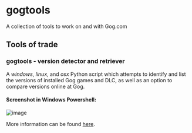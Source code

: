 # gogtools
A collection of tools to work on and with Gog.com

## Tools of trade

### gogtools - version detector and retriever
A *windows*, *linux*, and *osx* Python script which attempts to identify and list the versions of installed Gog games and DLC, as well as an option to compare versions online at Gog.

#### Screenshot in Windows Powershell:
![image](https://github.com/jrie/gogtools/assets/5701785/0a18b287-5b09-464c-a3eb-01e3f96c3ac2)

More information can be found [here](version-detector-retriever.md).
